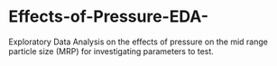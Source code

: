 # Effects-of-Pressure-EDA-
Exploratory Data Analysis on the effects of pressure on the mid range particle size (MRP) for investigating parameters to test.
